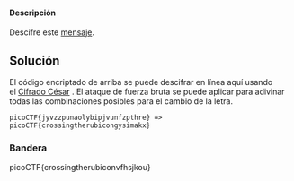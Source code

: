 
#### Descripción

Descifre este [mensaje](https://jupiter.challenges.picoctf.org/static/6385b895dcb30c74dbd1f0ea271e3563/ciphertext).

## Solución

El código encriptado de arriba se puede descifrar en línea aquí usando el [Cifrado César](https://www.dcode.fr/caesar-cipher) . El ataque de fuerza bruta se puede aplicar para adivinar todas las combinaciones posibles para el cambio de la letra.

```
picoCTF{jyvzzpunaolybipjvunfzpthre} => picoCTF{crossingtherubicongysimakx}
```

### Bandera

picoCTF{crossingtherubiconvfhsjkou}